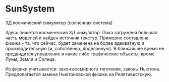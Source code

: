 # SunSystem
3Д космический симулятор (солнечная система)

Здесь пишется космический 3Д симулятор. Пока загружена большая часть моделей и найден источник текстур. Примерно составлена физика - та, что сейчас, будет заменена на более адекватную и производительную (и, собственно, доделанную). В ближайшее время не предвидится управление и какие либо графические объекты, кроме Луны, Земли и Солнца.

Из физики учитывается: закон всемирного тяготения, законы Ньютона. Предполагается замена Ньютоновской физики на Релятивистскую.
